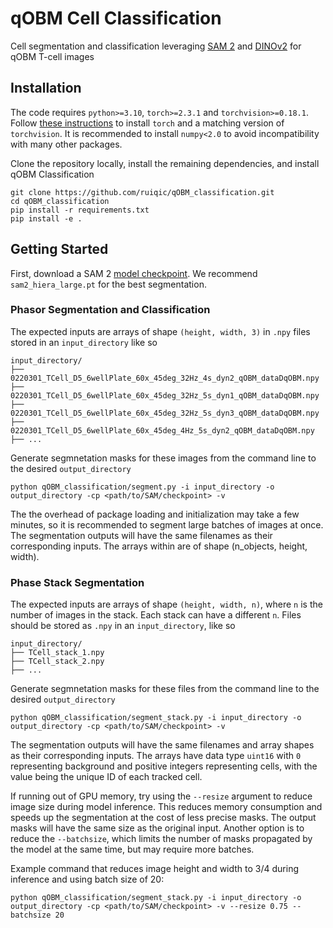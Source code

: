 # qOBM Cell Classification

Cell segmentation and classification leveraging [SAM 2](https://github.com/facebookresearch/segment-anything-2) and [DINOv2](https://github.com/facebookresearch/dinov2) for qOBM T-cell images

## Installation

The code requires `python>=3.10`, `torch>=2.3.1` and `torchvision>=0.18.1`. Follow [these instructions](https://pytorch.org/get-started/locally/) to install `torch` and a matching version of `torchvision`. It is recommended to install `numpy<2.0` to avoid incompatibility with many other packages.


Clone the repository locally, install the remaining dependencies, and install qOBM Classification

```console
git clone https://github.com/ruiqic/qOBM_classification.git
cd qOBM_classification
pip install -r requirements.txt
pip install -e .
```

## Getting Started

First, download a SAM 2 [model checkpoint](https://github.com/facebookresearch/segment-anything-2/tree/main?tab=readme-ov-file#download-checkpoints). We recommend `sam2_hiera_large.pt` for the best segmentation.

### Phasor Segmentation and Classification

The expected inputs are arrays of shape `(height, width, 3)` in `.npy` files stored in an `input_directory` like so 

```
input_directory/
├── 0220301_TCell_D5_6wellPlate_60x_45deg_32Hz_4s_dyn2_qOBM_dataDqOBM.npy
├── 0220301_TCell_D5_6wellPlate_60x_45deg_32Hz_5s_dyn1_qOBM_dataDqOBM.npy
├── 0220301_TCell_D5_6wellPlate_60x_45deg_32Hz_5s_dyn3_qOBM_dataDqOBM.npy
├── 0220301_TCell_D5_6wellPlate_60x_45deg_4Hz_5s_dyn2_qOBM_dataDqOBM.npy
├── ...
```

Generate segmnetation masks for these images from the command line to the desired `output_directory`

```console
python qOBM_classification/segment.py -i input_directory -o output_directory -cp <path/to/SAM/checkpoint> -v
```

The the overhead of package loading and initialization may take a few minutes, so it is recommended to segment large batches of images at once. The segmentation outputs will have the same filenames as their corresponding inputs. The arrays within are of shape (n_objects, height, width).

### Phase Stack Segmentation

The expected inputs are arrays of shape `(height, width, n)`, where `n` is the number of images in the stack. Each stack can have a different `n`. Files should be stored as `.npy` in an `input_directory`, like so 

```
input_directory/
├── TCell_stack_1.npy
├── TCell_stack_2.npy
├── ...
```

Generate segmnetation masks for these files from the command line to the desired `output_directory`

```console
python qOBM_classification/segment_stack.py -i input_directory -o output_directory -cp <path/to/SAM/checkpoint> -v
```

The segmentation outputs will have the same filenames and array shapes as their corresponding inputs. The arrays have data type `uint16` with `0` representing background and positive integers representing cells, with the value being the unique ID of each tracked cell.

If running out of GPU memory, try using the `--resize` argument to reduce image size during model inference. This reduces memory consumption and speeds up the segmentation at the cost of less precise masks. The output masks will have the same size as the original input. Another option is to reduce the `--batchsize`, which limits the number of masks propagated by the model at the same time, but may require more batches.

Example command that reduces image height and width to 3/4 during inference and using batch size of 20:

```console
python qOBM_classification/segment_stack.py -i input_directory -o output_directory -cp <path/to/SAM/checkpoint> -v --resize 0.75 --batchsize 20
```
